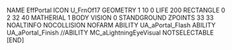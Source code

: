 NAME 			EffPortal
ICON 			U_FrnOf17
GEOMETRY 		1 10 0
LIFE     		200
RECTANGLE 		0 2 32 40
MATHERIAL 		1 BODY
VISION 			0
STANDGROUND
ZPOINTS 		33 33
NOALTINFO
NOCOLLISION
NOFARM
ABILITY UA_aPortal_Flash
ABILITY UA_aPortal_Finish
//ABILITY MC_aLightningEyeVisual
NOTSELECTABLE
[END]
